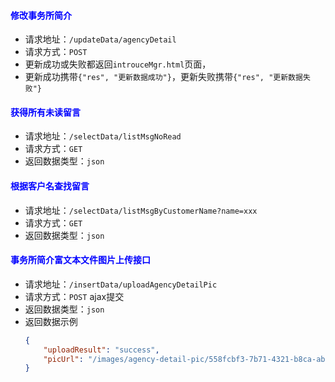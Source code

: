 #### <font color="blue">修改事务所简介</font>
- 请求地址：`/updateData/agencyDetail`
- 请求方式：`POST`
- 更新成功或失败都返回`introuceMgr.html`页面，
- 更新成功携带`{"res", "更新数据成功"}`，更新失败携带`{"res", "更新数据失败"}`

#### <font color="blue">获得所有未读留言</font>
- 请求地址：`/selectData/listMsgNoRead`
- 请求方式：`GET`
- 返回数据类型：`json`

#### <font color="blue">根据客户名查找留言</font>
- 请求地址：`/selectData/listMsgByCustomerName?name=xxx`
- 请求方式：`GET`
- 返回数据类型：`json`

#### <font color="blue">事务所简介富文本文件图片上传接口</font>
- 请求地址：`/insertData/uploadAgencyDetailPic`
- 请求方式：`POST` ajax提交
- 返回数据类型：`json`
- 返回数据示例
    ```json
    {
        "uploadResult": "success",
        "picUrl": "/images/agency-detail-pic/558fcbf3-7b71-4321-b8ca-ab5b3cac2399.jpg"
    }
    ```